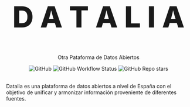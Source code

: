<!-- markdownlint-disable MD033 MD041-->

<p align="center">
  <h1 style="font-size:80px; font-weight: 800;" align="center">D A T A L I A</h1>
  <p align="center">Otra Pataforma de Datos Abiertos</a> </p>
</p>

<div align="center">
  <img alt="GitHub" src="https://img.shields.io/github/license/davidgasquez/datalia?style=flat-square">
  <img alt="GitHub Workflow Status" src="https://img.shields.io/github/actions/workflow/status/davidgasquez/datalia/ci.yml?style=flat-square">
  <img alt="GitHub Repo stars" src="https://img.shields.io/github/stars/davidgasquez/datalia?style=flat-square">
</div>

<br>

Datalia es una plataforma de datos abiertos a nivel de España con el objetivo de unificar y armonizar información proveniente de diferentes fuentes.
